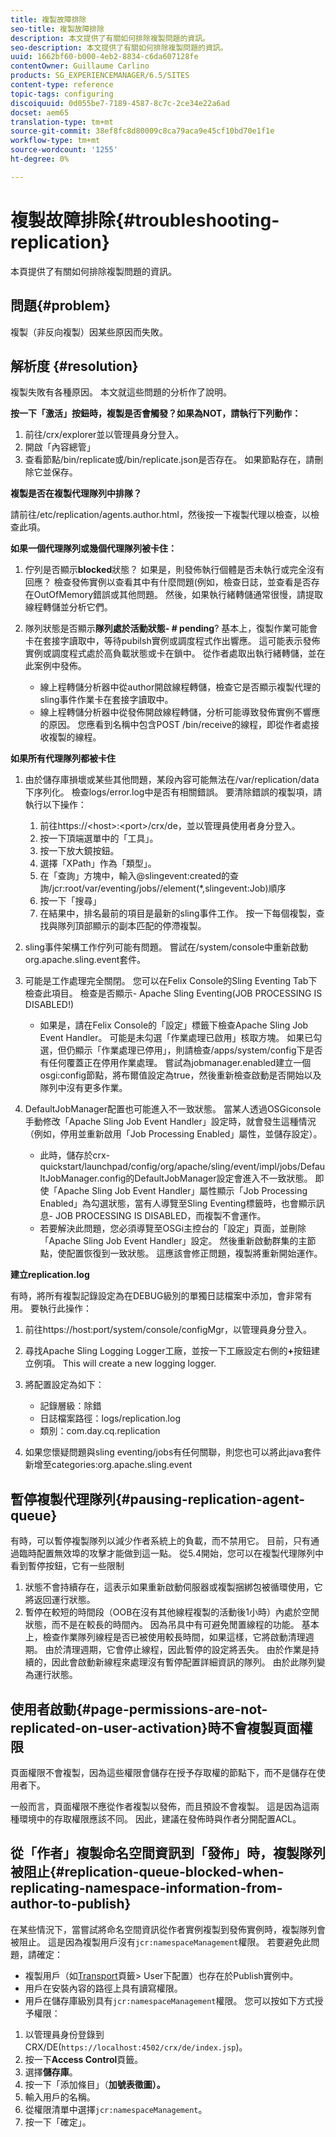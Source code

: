 ```yaml
---
title: 複製故障排除
seo-title: 複製故障排除
description: 本文提供了有關如何排除複製問題的資訊。
seo-description: 本文提供了有關如何排除複製問題的資訊。
uuid: 1662bf60-b000-4eb2-8834-c6da607128fe
contentOwner: Guillaume Carlino
products: SG_EXPERIENCEMANAGER/6.5/SITES
content-type: reference
topic-tags: configuring
discoiquuid: 0d055be7-7189-4587-8c7c-2ce34e22a6ad
docset: aem65
translation-type: tm+mt
source-git-commit: 38ef8fc8d80009c8ca79aca9e45cf10bd70e1f1e
workflow-type: tm+mt
source-wordcount: '1255'
ht-degree: 0%

---
```



# 複製故障排除{#troubleshooting-replication}

本頁提供了有關如何排除複製問題的資訊。

## 問題{#problem}

複製（非反向複製）因某些原因而失敗。

## 解析度 {#resolution}

複製失敗有各種原因。 本文就這些問題的分析作了說明。

**按一下「激活」按鈕時，複製是否會觸發？如果為NOT，請執行下列動作：**

1. 前往/crx/explorer並以管理員身分登入。
1. 開啟「內容總管」
1. 查看節點/bin/replicate或/bin/replicate.json是否存在。 如果節點存在，請刪除它並保存。

**複製是否在複製代理隊列中排隊？**

請前往/etc/replication/agents.author.html，然後按一下複製代理以檢查，以檢查此項。

**如果一個代理隊列或幾個代理隊列被卡住：**

1. 佇列是否顯示&#x200B;**blocked**&#x200B;狀態？ 如果是，則發佈執行個體是否未執行或完全沒有回應？ 檢查發佈實例以查看其中有什麼問題(例如，檢查日誌，並查看是否存在OutOfMemory錯誤或其他問題。 然後，如果執行緒轉儲通常很慢，請提取線程轉儲並分析它們。
1. 隊列狀態是否顯示&#x200B;**隊列處於活動狀態- # pending**? 基本上，復製作業可能會卡在套接字讀取中，等待pubilsh實例或調度程式作出響應。 這可能表示發佈實例或調度程式處於高負載狀態或卡在鎖中。 從作者處取出執行緒轉儲，並在此案例中發佈。

   * 線上程轉儲分析器中從author開啟線程轉儲，檢查它是否顯示複製代理的sling事件作業卡在套接字讀取中。
   * 線上程轉儲分析器中從發佈開啟線程轉儲，分析可能導致發佈實例不響應的原因。 您應看到名稱中包含POST /bin/receive的線程，即從作者處接收複製的線程。

**如果所有代理隊列都被卡住**

1. 由於儲存庫損壞或某些其他問題，某段內容可能無法在/var/replication/data下序列化。 檢查logs/error.log中是否有相關錯誤。 要清除錯誤的複製項，請執行以下操作：

   1. 前往https://&lt;host>:&lt;port>/crx/de，並以管理員使用者身分登入。
   1. 按一下頂端選單中的「工具」。
   1. 按一下放大鏡按鈕。
   1. 選擇「XPath」作為「類型」。
   1. 在「查詢」方塊中，輸入@slingevent:created的查詢/jcr:root/var/eventing/jobs//element(*,slingevent:Job)順序
   1. 按一下「搜尋」
   1. 在結果中，排名最前的項目是最新的sling事件工作。 按一下每個複製，查找與隊列頂部顯示的副本匹配的停滯複製。

1. sling事件架構工作佇列可能有問題。 嘗試在/system/console中重新啟動org.apache.sling.event套件。
1. 可能是工作處理完全關閉。 您可以在Felix Console的Sling Eventing Tab下檢查此項目。 檢查是否顯示- Apache Sling Eventing(JOB PROCESSING IS DISABLED!)

   * 如果是，請在Felix Console的「設定」標籤下檢查Apache Sling Job Event Handler。 可能是未勾選「作業處理已啟用」核取方塊。 如果已勾選，但仍顯示「作業處理已停用」，則請檢查/apps/system/config下是否有任何覆蓋正在停用作業處理。 嘗試為jobmanager.enabled建立一個osgi:config節點，將布爾值設定為true，然後重新檢查啟動是否開始以及隊列中沒有更多作業。

1. DefaultJobManager配置也可能進入不一致狀態。 當某人透過OSGiconsole手動修改「Apache Sling Job Event Handler」設定時，就會發生這種情況（例如，停用並重新啟用「Job Processing Enabled」屬性，並儲存設定）。

   * 此時，儲存於crx-quickstart/launchpad/config/org/apache/sling/event/impl/jobs/DefaultJobManager.config的DefaultJobManager設定會進入不一致狀態。 即使「Apache Sling Job Event Handler」屬性顯示「Job Processing Enabled」為勾選狀態，當有人導覽至Sling Eventing標籤時，也會顯示訊息- JOB PROCESSING IS DISABLED，而複製不會運作。
   * 若要解決此問題，您必須導覽至OSGi主控台的「設定」頁面，並刪除「Apache Sling Job Event Handler」設定。 然後重新啟動群集的主節點，使配置恢復到一致狀態。 這應該會修正問題，複製將重新開始運作。

**建立replication.log**

有時，將所有複製記錄設定為在DEBUG級別的單獨日誌檔案中添加，會非常有用。 要執行此操作：

1. 前往https://host:port/system/console/configMgr，以管理員身分登入。
1. 尋找Apache Sling Logging Logger工廠，並按一下工廠設定右側的&#x200B;**+**&#x200B;按鈕建立例項。 This will create a new logging logger.
1. 將配置設定為如下：

   * 記錄層級：除錯
   * 日誌檔案路徑：logs/replication.log
   * 類別：com.day.cq.replication

1. 如果您懷疑問題與sling eventing/jobs有任何關聯，則您也可以將此java套件新增至categories:org.apache.sling.event

## 暫停複製代理隊列{#pausing-replication-agent-queue}

有時，可以暫停複製隊列以減少作者系統上的負載，而不禁用它。 目前，只有通過臨時配置無效埠的攻擊才能做到這一點。 從5.4開始，您可以在複製代理隊列中看到暫停按鈕，它有一些限制

1. 狀態不會持續存在，這表示如果重新啟動伺服器或複製捆綁包被循環使用，它將返回運行狀態。
1. 暫停在較短的時間段（OOB在沒有其他線程複製的活動後1小時）內處於空閒狀態，而不是在較長的時間內。 因為吊具中有可避免閒置線程的功能。 基本上，檢查作業隊列線程是否已被使用較長時間，如果這樣，它將啟動清理週期。 由於清理週期，它會停止線程，因此暫停的設定將丟失。 由於作業是持續的，因此會啟動新線程來處理沒有暫停配置詳細資訊的隊列。 由於此隊列變為運行狀態。

## 使用者啟動{#page-permissions-are-not-replicated-on-user-activation}時不會複製頁面權限

頁面權限不會複製，因為這些權限會儲存在授予存取權的節點下，而不是儲存在使用者下。

一般而言，頁面權限不應從作者複製以發佈，而且預設不會複製。 這是因為這兩種環境中的存取權限應該不同。 因此，建議在發佈時與作者分開配置ACL。

## 從「作者」複製命名空間資訊到「發佈」時，複製隊列被阻止{#replication-queue-blocked-when-replicating-namespace-information-from-author-to-publish}

在某些情況下，當嘗試將命名空間資訊從作者實例複製到發佈實例時，複製隊列會被阻止。 這是因為複製用戶沒有`jcr:namespaceManagement`權限。 若要避免此問題，請確定：

* 複製用戶（如[Transport](/help/sites-deploying/replication.md#replication-agents-configuration-parameters)頁籤> User下配置）也存在於Publish實例中。
* 用戶在安裝內容的路徑上具有讀寫權限。
* 用戶在儲存庫級別具有`jcr:namespaceManagement`權限。 您可以按如下方式授予權限：

1. 以管理員身份登錄到CRX/DE(`https://localhost:4502/crx/de/index.jsp`)。
1. 按一下&#x200B;**Access Control**&#x200B;頁籤。
1. 選擇&#x200B;**儲存庫**。
1. 按一下「添加條目」（**加號表徵圖）。**
1. 輸入用戶的名稱。
1. 從權限清單中選擇`jcr:namespaceManagement`。
1. 按一下「確定」。

